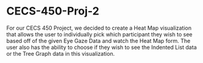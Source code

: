 # CECS-450-Proj-2

For our CECS 450 Project, we decided to create a Heat Map visualization that allows the user to individually pick which participant they wish to see based off of the given Eye Gaze Data and watch the Heat Map form. The user also has the ability to choose if they wish to see the Indented List data or the Tree Graph data in this visualization. 
